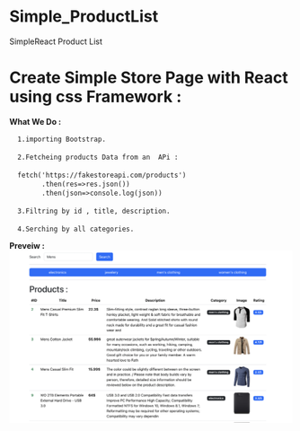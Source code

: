 # Simple_ProductList
SimpleReact Product List 
#  Create Simple Store Page with React using css Framework :  
**What We Do :**

      1.importing Bootstrap.   
      
      2.Fetcheing products Data from an  APi :

      fetch('https://fakestoreapi.com/products')
            .then(res=>res.json())
            .then(json=>console.log(json))
            
      3.Filtring by id , title, description.
            
      4.Serching by all categories. 
      
**Preveiw :**
![Screenshot](https://github.com/omarignammas/Simple_ProductList/blob/365e3c6ada6a52aebe48a4d368ab24ea7ba7f6f4/Screenshot%202024-07-23%20at%2015.16.53.png)






